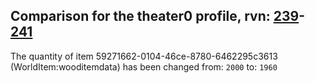 ## Comparison for the theater0 profile, rvn: [239](https://github.com/PRO100KatYT/FortniteProfileRevisions/tree/main/profiles/theater0/239%20theater0.json)-[241](https://github.com/PRO100KatYT/FortniteProfileRevisions/tree/main/profiles/theater0/241%20theater0.json)

The quantity of item 59271662-0104-46ce-8780-6462295c3613 (WorldItem:wooditemdata) has been changed from: `2000` to: `1960`
<br><br>
